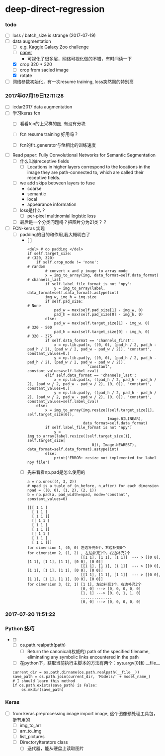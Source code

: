 # deep-direct-regression

### todo
- [ ]  loss / batch_size is strange (2017-07-19)
- [ ]  data augmentation 
    - [ ] [e.g. Kaggle Galaxy Zoo challenge](http://benanne.github.io/2014/04/05/galaxy-zoo.html)
    - [ ] [paper](https://arxiv.org/pdf/1503.07077.pdf)
        * 可视化了很多层，网络可视化做的不错，有时间读一下 
    - [x] crop 320 * 320
    - [ ] crop from sacled image
    - [x] rotate
- [ ] 网络参数初始化，有一次resume training, loss突然飘的特别高

### 2017年07月19日12:11:28
- [ ] icdar2017 data augmentation
- [ ] 学习keras fcn
    - [ ] 看看fcn的上采样的图, 有没有分块
    - [ ] fcn resume training 好用吗？
    - [ ] fcn的fit_generator与fit相比的训练速度


- [ ] Read paper: Fully Convolutional Networks for Semantic Segmentation
    - [ ] 什么叫做receptive fields 
        - [ ] Locations in higher layers correspond to the locations in the image they are path-connected to, which are called their receptive fields. 
    - [ ] we add skips between layers to fuse 
        * coarse  
        * semantic  
        * local   
        * appearance information
    - [ ] loss是什么？
        - [ ] per-pixel multinomial logistic loss
    - [ ] 最后是一个分类问题吗？把图片分为21类？？ 
- [ ] FCN-keras 实现
    - [ ] padding的目的和作用,我大概明白了
        - [ ]
            ```
           <del> # do padding </del>
            if self.target_size:                                                # (320, 320)
                if self.crop_mode != 'none':                                    # random
                    # convert x and y image to array mode
                    x = img_to_array(img, data_format=self.data_format)         # channels_last
                    if self.label_file_format is not 'npy':
                        y = img_to_array(label, data_format=self.data_format).astype(int)
                    img_w, img_h = img.size
                    if self.pad_size:                                           # None
                        pad_w = max(self.pad_size[1] - img_w, 0)
                        pad_h = max(self.pad_size[0] - img_h, 0)
                    else:
                        pad_w = max(self.target_size[1] - img_w, 0)             # 320 - 500
                        pad_h = max(self.target_size[0] - img_h, 0)             # 320 - 375
                    if self.data_format == 'channels_first':
                        x = np.lib.pad(x, ((0, 0), (pad_h / 2, pad_h - pad_h / 2), (pad_w / 2, pad_w - pad_w / 2)), 'constant', constant_values=0.)
                        y = np.lib.pad(y, ((0, 0), (pad_h / 2, pad_h - pad_h / 2), (pad_w / 2, pad_w - pad_w / 2)),
                                       'constant', constant_values=self.label_cval)
                    elif self.data_format == 'channels_last':
                        x = np.lib.pad(x, ((pad_h / 2, pad_h - pad_h / 2), (pad_w / 2, pad_w - pad_w / 2), (0, 0)), 'constant', constant_values=0.)
                        y = np.lib.pad(y, ((pad_h / 2, pad_h - pad_h / 2), (pad_w / 2, pad_w - pad_w / 2), (0, 0)), 'constant', constant_values=self.label_cval)
                else:
                    x = img_to_array(img.resize((self.target_size[1], self.target_size[0]),
                                                Image.BILINEAR),
                                     data_format=self.data_format)
                    if self.label_file_format is not 'npy':
                        y = img_to_array(label.resize((self.target_size[1], self.target_size[
                                         0]), Image.NEAREST), data_format=self.data_format).astype(int)
                    else:
                        print('ERROR: resize not implemented for label npy file')
            ```
        - [ ] 先来看看np.pad是怎么使用的
            ```
            a = np.ones((4, 3, 2))
            # npad is a tuple of (n_before, n_after) for each dimension
            npad = ((0, 0), (1, 2), (2, 1))
            b = np.pad(a, pad_width=npad, mode='constant', constant_values=0)

            [[[ 1 1 ]
              [ 1 1 ]
              [ 1 1 ]]
              [[ 1 1 ]
              [ 1 1 ]
              [ 1 1 ]]
              [[ 1 1 ]
              [ 1 1 ]
              [ 1 1 ]]]
            for dimension 1, (0, 0) 左边补充0个，右边补充0个
            for dimension 2, (1, 2) , 左边补充1个，右边补充2个
                                    [[1 1], [1 1], [1 1]]  --- > [[0 0], [1 1], [1 1], [1 1], [0 0], [0 0]]
                                    [[1 1], [1 1], [1 1]]  --- > [[0 0], [1 1], [1 1], [1 1], [0 0], [0 0]]
                                    [[1 1], [1 1], [1 1]]  --- > [[0 0], [1 1], [1 1], [1 1], [0 0], [0 0]]
            for dimension 3, (2, 1) [1 1], 左边补充1个，右边补充2个
                                    [0, 0] ---> [0, 0, 0, 0, 0]
                                    [1, 1] ---> [0, 0, 1, 1, 0]
                                    ..............
                                    [0, 0] ---> [0, 0, 0, 0, 0]
            ```

### 2017-07-20 11:51:22


### Python 技巧
- [ ]
    - [ ] os.path.realpath(path)
        - [ ] Return the canonical(权威的) path of the specified filename, eliminating any symbolic links encountered in the path     
    - [ ] 在python下，获取当前执行主脚本的方法有两个：sys.argv[0]和 \_\_file\_\_
    ```   
    current_dir = os.path.dirname(os.path.realpath(__file__))   
    save_path = os.path.join(current_dir, 'Models/' + model_name_)   
    # I should learn this method   
    if os.path.exists(save_path) is False:   
        os.mkdir(save_path)   
    ```

### Keras
- [ ] from keras.preprocessing.image import image, 这个图像预处理工具包，挺有用的
    - [ ] img_to_arr
    - [ ] arr_to_img
    - [ ] list_pictures
    - [ ] DirectoryIterators class
        - [ ] 迭代器，能从硬盘上读取图片
